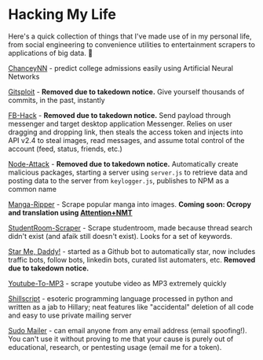 # Hacking My Life

Here's a quick collection of things that I've made use of in my personal life, from social engineering to convenience utilities to entertainment scrapers to applications of big data. :kiss:

[ChanceyNN](https://github.com/pshah123/ChanceyNN) - predict college admissions easily using Artificial Neural Networks

[Gitsploit](https://github.com/pshah123/gitsploit) - **Removed due to takedown notice.** Give yourself thousands of commits, in the past, instantly

[FB-Hack](https://github.com/pshah123/fb-hack) - **Removed due to takedown notice.** Send payload through messenger and target desktop application Messenger. Relies on user dragging and dropping link, then steals the access token and injects into API v2.4 to steal images, read messages, and assume total control of the account (feed, status, friends, etc.)

[Node-Attack](https://github.com/pshah123/node-attack) - **Removed due to takedown notice.** Automatically create malicious packages, starting a server using `server.js` to retrieve data and posting data to the server from `keylogger.js`, publishes to NPM as a common name

[Manga-Ripper](https://github.com/pshah123/manga-ripper) - Scrape popular manga into images. **Coming soon: Ocropy and translation using [Attention+NMT](https://github.com/tensorflow/nmt)**

[StudentRoom-Scraper](https://github.com/pshah123/studentroom_scraper) - Scrape studentroom, made because thread search didn't exist (and afaik still doesn't exist). Looks for a set of keywords.

[Star Me, Daddy!](https://github.com/pshah123/star-me-daddy) - started as a Github bot to automatically star, now includes traffic bots, follow bots, linkedin bots, curated list automaters, etc. **Removed due to takedown notice.**

[Youtube-To-MP3](https://github.com/pshah123/python-youtube-to-mp3) - scrape youtube video as MP3 extremely quickly

[Shillscript](https://github.com/pshah123/shillscript) - esoteric programming language processed in python and written as a jab to Hillary; neat features like "accidental" deletion of all code and easy to use private mailing server

[Sudo Mailer](https://www.fawkesbots.com/Sudo) - can email anyone from any email address (email spoofing!). You can't use it without proving to me that your cause is purely out of educational, research, or pentesting usage (email me for a token).
